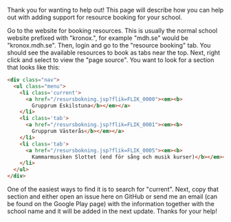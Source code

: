 Thank you for wanting to help out!
This page will describe how you can help out with adding support for resource booking for your school.

Go to the website for booking resources. This is usually the normal school website prefixed with "kronox.", for example "mdh.se" would be "kronox.mdh.se". Then, login and go to the "resource booking" tab. You should see the available resources to book as tabs near the top. Next, right click and select to view the "page source". You want to look for a section that looks like this:
```html
<div class="nav">
  <ul class="menu">
    <li class='current'>
      <a href="/resursbokning.jsp?flik=FLIK_0000"><em><b>
        Grupprum Eskilstuna</b></em></a>
    </li>
    <li class='tab'>
      <a href="/resursbokning.jsp?flik=FLIK_0001"><em><b>
        Grupprum Västerås</b></em></a>
    </li>
    <li class='tab'>
      <a href="/resursbokning.jsp?flik=FLIK_0005"><em><b>
        Kammarmusiken Slottet (end för sång och musik kurser)</b></em></a>
    </li>	
  </ul>
</div>
```
One of the easiest ways to find it is to search for "current". Next, copy that section and either open an issue here on GitHub or send me an email (can be found on the Google Play page) with the information together with the school name and it will be added in the next update. Thanks for your help!